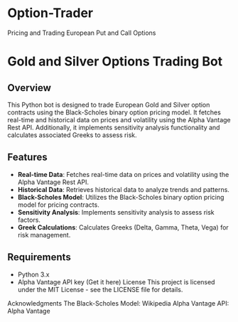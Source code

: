 # Option-Trader
Pricing and Trading European Put and Call Options


Gold and Silver Options Trading Bot
===================================

Overview
--------

This Python bot is designed to trade European Gold and Silver option contracts using the Black-Scholes binary option pricing model. It fetches real-time and historical data on prices and volatility using the Alpha Vantage Rest API. Additionally, it implements sensitivity analysis functionality and calculates associated Greeks to assess risk.

Features
--------

*   **Real-time Data**: Fetches real-time data on prices and volatility using the Alpha Vantage Rest API.
*   **Historical Data**: Retrieves historical data to analyze trends and patterns.
*   **Black-Scholes Model**: Utilizes the Black-Scholes binary option pricing model for pricing contracts.
*   **Sensitivity Analysis**: Implements sensitivity analysis to assess risk factors.
*   **Greek Calculations**: Calculates Greeks (Delta, Gamma, Theta, Vega) for risk management.

Requirements
------------

*   Python 3.x
*   Alpha Vantage API key (Get it here)
License
This project is licensed under the MIT License - see the LICENSE file for details.

Acknowledgments
The Black-Scholes Model: Wikipedia
Alpha Vantage API: Alpha Vantage
